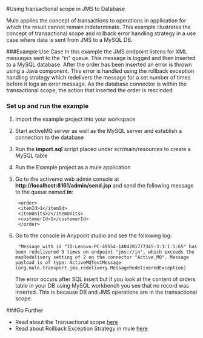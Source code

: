 #Using transactional scope in JMS to Database 


Mule applies the concept of transactions to operations in application for which the result cannot remain indeterminate. This example illustrates the concept of transactional scope and rollback error handling strategy in a use case where data is sent from JMS to a MySQL DB.

###Example Use Case 
In this example the JMS endpoint listens for XML messages sent to the "in" queue. This message is logged and then inserted to a MySQL database. After the order has been inserted an error is thrown using a Java component. This error is handled using the rollback exception handling strategy which redelivers the message for a set number of times before it logs an error message. As the database connector is within the transactional scope, the action that inserted the order is rescinded.


### Set up and run the example

1. Import the example project into your workspace

2. Start activeMQ server as well as the MySQL server and establish a connection to the database

3. Run the **import.sql** script placed under scr/main/resources to create a MySQL table

4. Run the Example project as a mule application

5. Go to the activemq web admin console at **http://localhost:8161/admin/send.jsp** and send the following message to the queue named **in**:

        <order>
	    <itemId>1</itemId>
	    <itemUnits>2</itemUnits>
	    <customerId>1</customerId>
        </order>

6. Go to the console in Anypoint studio and see the following log:

        "Message with id "ID:Lenovo-PC-49554-1404281777345-3:1:1:1:65" has been redelivered 3 times on endpoint "jms://in", which exceeds the maxRedelivery setting of 2 on the connector "Active_MQ". Message payload is of type: ActiveMQTextMessage (org.mule.transport.jms.redelivery.MessageRedeliveredException)

   The error occurs after SQL insert but if you look at the content of orders table in your DB using MySQL workbench you see that no record was inserted. This is because DB and JMS operations are in the transactional scope.



###Go Further
* Read about the Transactional scope [here](http://www.mulesoft.org/documentation/display/current/Transaction+Management)
* Read about Rollback Exception Strategy in mule [here](http://www.mulesoft.org/documentation/display/current/Rollback+Exception+Strategy)
